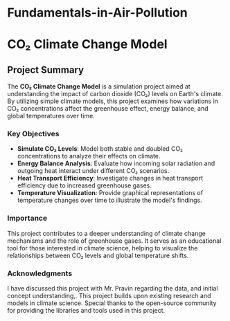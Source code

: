 # Fundamentals-in-Air-Pollution
# CO₂ Climate Change Model

## Project Summary

The **CO₂ Climate Change Model** is a simulation project aimed at understanding the impact of carbon dioxide (CO₂) levels on Earth's climate. By utilizing simple climate models, this project examines how variations in CO₂ concentrations affect the greenhouse effect, energy balance, and global temperatures over time.

### Key Objectives

- **Simulate CO₂ Levels**: Model both stable and doubled CO₂ concentrations to analyze their effects on climate.
- **Energy Balance Analysis**: Evaluate how incoming solar radiation and outgoing heat interact under different CO₂ scenarios.
- **Heat Transport Efficiency**: Investigate changes in heat transport efficiency due to increased greenhouse gases.
- **Temperature Visualization**: Provide graphical representations of temperature changes over time to illustrate the model's findings.

### Importance

This project contributes to a deeper understanding of climate change mechanisms and the role of greenhouse gases. It serves as an educational tool for those interested in climate science, helping to visualize the relationships between CO₂ levels and global temperature shifts.

### Acknowledgments
I have discussed this project with Mr. Pravin regarding the data, and initial concept understanding,.
This project builds upon existing research and models in climate science. Special thanks to the open-source community for providing the libraries and tools used in this project.
